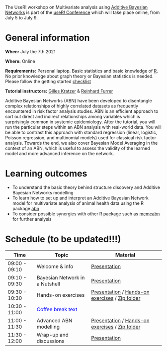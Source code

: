 
The UseR! workshop on Multivariate analysis using [Additive Bayesian Networks](https://cran.r-project.org/package=abn) is part of the [useR! Conference](https://user2021.r-project.org/) which will take place online, from July 5 to July 9. 

# General information

**When:** July the 7th 2021

**Where:** Online

**Requirements:** Personal laptop. Basic statistics and basic knowledge of [R](https://www.r-project.org/). No prior knowledge about graph theory or Bayesian statistics is needed. Please follow the getting started [checklist](getting_started.md)

**Tutorial instructors:** [Gilles Kratzer](https://gilleskratzer.netlify.com/) & [Reinhard Furrer](https://user.math.uzh.ch/furrer/)


Additive Bayesian Networks (ABN) have been developed to disentangle complex relationships of highly correlated datasets as frequently encountered in risk factor analysis studies. ABN is an efficient approach to sort out direct and indirect relationships among variables which is surprisingly common in systemic epidemiology. After the tutorial, you will run the particular steps within an ABN analysis with real-world data. You will be able to contrast this approach with standard regression (linear, logistic, Poisson regression, and multinomial models) used for classical risk factor analysis. Towards the end, we also cover Bayesian Model Averaging in the context of an ABN, which is useful to assess the validity of the learned model and more advanced inference on the network.


# Learning outcomes

- To understand the basic theory behind structure discovery and Additive Bayesian
Networks modelling
- To learn how to set up and interpret an Additive Bayesian Network model for
multivariate analysis of animal health data using the R package [abn](https://cran.r-project.org/package=abn)
- To consider possible synergies with other R package such as [mcmcabn](https://cran.r-project.org/package=mcmcabn) for further analysis

# Schedule (to be updated!!!)

| Time         | Topic                          | Material|
|--------------|--------------------------------|---------|
| 09:00 - 09:10| Welcome & info                 | [Presentation](source/Presentations/Workshop_schedule.pdf)|
| 09:10 - 09:30| Bayesian Network in a Nutshell | [Presentation](source/Presentations/gk_intro.pdf)|
| 09:30 - 10:30| Hands-on exercises              | [Presentation](source/Presentations/Hands-on_exercise.pdf) / [Hands-on exercises](Excercise_SVEPM.html) / [Zip folder](source/Material/HO1.zip)|
| 10:30 - 11:00| <span style="color:blue"> Coffee break text</span> ||
| 11:00 - 11:30| Advanced ABN modelling|[Presentation](source/Presentations/gk_advance.pdf) / [Hands-on exercises](Excercise_advances.html) / [Zip folder](source/Material/HO2.zip)|
| 11:30 - 12:00| Wrap-up and discussions | [Presentation](source/Presentations/Discussion.pdf) |
